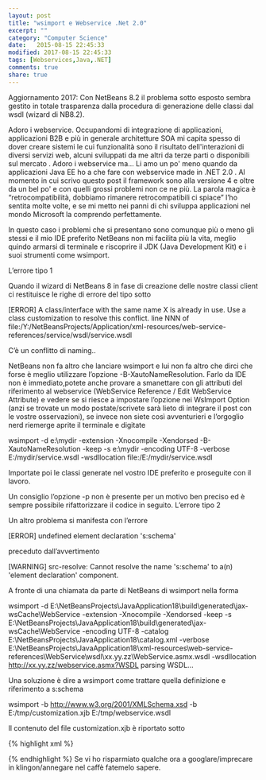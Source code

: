 ```yaml
--- 
layout: post
title: "wsimport e Webservice .Net 2.0"
excerpt: ""
category: "Computer Science"
date:   2015-08-15 22:45:33
modified: 2017-08-15 22:45:33
tags: [Webservices,Java,.NET]
comments: true
share: true
---
```


Aggiornamento 2017: Con NetBeans 8.2 il problema sotto esposto sembra gestito in totale trasparenza dalla procedura di generazione delle classi dal wsdl (wizard di NB8.2).

Adoro i webservice.
Occupandomi di integrazione di applicazioni, applicazioni B2B e più in generale architetture SOA mi capita spesso di dover creare sistemi le cui funzionalità sono il risultato dell'interazioni di diversi servizi web, alcuni sviluppati da me altri da terze parti o disponibili sul mercato .
Adoro i webservice ma...
Li amo un po' meno quando da applicazioni Java EE ho a che fare con webservice made in .NET 2.0 . Al momento in cui scrivo questo post il framework sono alla versione 4 e oltre da un bel po' e con quelli grossi problemi non ce ne più.  La parola magica è “retrocompatibilità, dobbiamo rimanere retrocompatibili ci spiace” l’ho sentita molte volte, e se mi metto nei panni di chi sviluppa applicazioni nel mondo Microsoft la comprendo perfettamente. 

In questo caso i problemi che si presentano sono comunque più o meno gli stessi e il mio IDE preferito NetBeans non mi facilita più la vita, meglio quindo armarsi di terminale e riscoprire il JDK (Java Development Kit) e i suoi strumenti come wsimport.

L’errore tipo 1

Quando il wizard di NetBeans 8 in fase di creazione delle nostre classi client ci restituisce le righe di errore del tipo sotto

[ERROR] A class/interface with the same name X is already in use. Use a class customization to resolve this conflict.
  line NNN of file:/Y:/NetBeansProjects/Application/xml-resources/web-service-references/service/wsdl/service.wsdl

C’è un conflitto di naming..

NetBeans non fa altro che lanciare wsimport e lui non fa altro che dirci che forse è meglio utilizzare l’opzione -B-XautoNameResolution. Farlo da IDE non è immediato,potete anche provare a smanettare con gli attributi del riferimento al webservice (WebService Reference / Edit WebService Attribute) e vedere se si riesce a impostare l’opzione nei WsImport Option (anzi se trovate un modo postate/scrivete sarà lieto di integrare il post con le vostre osservazioni), se invece non siete così avventurieri e l’orgoglio nerd riemerge aprite il terminale e digitate

wsimport  -d e:\mydir -extension -Xnocompile -Xendorsed -B-XautoNameResolution  -keep -s e:\mydir -encoding UTF-8  -verbose E:/mydir/service.wsdl  -wsdllocation file:/E:/mydir/service.wsdl

Importate poi le classi generate nel vostro IDE preferito e proseguite con il lavoro.

Un consiglio l’opzione -p <mycustompackage> non è presente per un motivo ben preciso ed è sempre possibile rifattorizzare il codice in seguito.
L’errore tipo 2

Un altro problema si manifesta con l’errore


[ERROR] undefined element declaration 's:schema'

preceduto dall’avvertimento

[WARNING] src-resolve: Cannot resolve the name 's:schema' to a(n) 'element declaration' component.

A fronte di una chiamata da parte di NetBeans di wsimport nella forma

 wsimport -d E:\NetBeansProjects\JavaApplication18\build\generated\jax-wsCache\WebService -extension -Xnocompile -Xendorsed -keep -s E:\NetBeansProjects\JavaApplication18\build\generated\jax-wsCache\WebService -encoding UTF-8 -catalog E:\NetBeansProjects\JavaApplication18\catalog.xml -verbose E:\NetBeansProjects\JavaApplication18\xml-resources\web-service-references\WebService\wsdl\xx.yy.zz\WebService.asmx.wsdl -wsdllocation http://xx.yy.zz/webservice.asmx?WSDL
parsing WSDL...

Una soluzione è dire a wsimport come trattare quella definizione e riferimento a s:schema

wsimport -b  http://www.w3.org/2001/XMLSchema.xsd  -b  E:/tmp/customization.xjb  E:/tmp/webservice.wsdl

Il contenuto del file customization.xjb è riportato sotto

{% highlight xml %} 
<?xml version="1.0" encoding="UTF-8"?>
<bindings xmlns="http://java.sun.com/xml/ns/jaxb"
          xmlns:xsd="http://www.w3.org/2001/XMLSchema"
          xmlns:xjc="http://java.sun.com/xml/ns/jaxb/xjc"
          version="2.0">

  <globalBindings>
    <xjc:simple />
  </globalBindings>

  <bindings scd="~xsd:complexType">
    <class name="ComplexTypeType"/>
  </bindings>

  <bindings scd="~xsd:simpleType">
    <class name="SimpleTypeType"/>
  </bindings>

  <bindings scd="~xsd:group">
    <class name="GroupType"/>
  </bindings>

  <bindings scd="~xsd:attributeGroup">
    <class name="AttributeGroupType"/>
  </bindings>

  <bindings scd="~xsd:element">
    <class name="ElementType"/>
  </bindings>

  <bindings scd="~xsd:attribute">
    <class name="attributeType"/>
  </bindings>
</bindings>
{% endhighlight %}
Se vi ho risparmiato qualche ora a googlare/imprecare in klingon/annegare nel caffè fatemelo sapere. 
